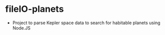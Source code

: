 # fileIO-planets
- Project to parse Kepler space data to search for habitable planets using Node.JS
